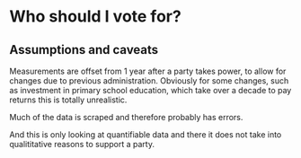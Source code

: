 # Who should I vote for?

## Assumptions and caveats

Measurements are offset from 1 year after a party takes power, to allow for
changes due to previous administration. Obviously for some changes, such as
investment in primary school education, which take over a decade to pay returns
this is totally unrealistic.

Much of the data is scraped and therefore probably has errors.

And this is only looking at quantifiable data and there it does not take into
qualititative reasons to support a party.
